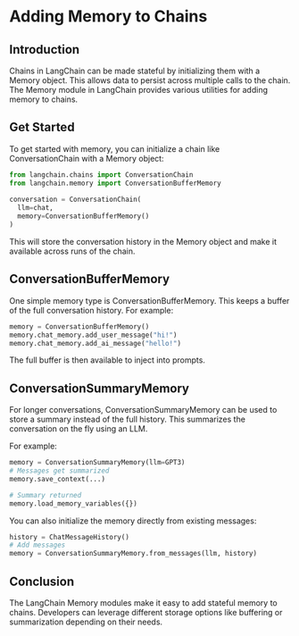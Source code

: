 

# Adding Memory to Chains

## Introduction

Chains in LangChain can be made stateful by initializing them with a Memory object. This allows data to persist across multiple calls to the chain. The Memory module in LangChain provides various utilities for adding memory to chains.

## Get Started

To get started with memory, you can initialize a chain like ConversationChain with a Memory object:

```python
from langchain.chains import ConversationChain  
from langchain.memory import ConversationBufferMemory
  
conversation = ConversationChain(
  llm=chat,
  memory=ConversationBufferMemory()  
)
```

This will store the conversation history in the Memory object and make it available across runs of the chain.

## ConversationBufferMemory

One simple memory type is ConversationBufferMemory. This keeps a buffer of the full conversation history. For example:

```python
memory = ConversationBufferMemory()
memory.chat_memory.add_user_message("hi!") 
memory.chat_memory.add_ai_message("hello!")
```

The full buffer is then available to inject into prompts.

## ConversationSummaryMemory

For longer conversations, ConversationSummaryMemory can be used to store a summary instead of the full history. This summarizes the conversation on the fly using an LLM.

For example:

```python 
memory = ConversationSummaryMemory(llm=GPT3)
# Messages get summarized
memory.save_context(...) 

# Summary returned 
memory.load_memory_variables({})
```

You can also initialize the memory directly from existing messages:

```python
history = ChatMessageHistory()
# Add messages
memory = ConversationSummaryMemory.from_messages(llm, history) 
```

## Conclusion

The LangChain Memory modules make it easy to add stateful memory to chains. Developers can leverage different storage options like buffering or summarization depending on their needs.

